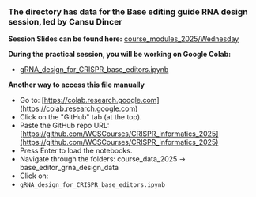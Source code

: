 ### The directory has data for the Base editing guide RNA design session, led by Cansu Dincer

**Session Slides can be found here:** [course_modules_2025/Wednesday](https://github.com/WCSCourses/CRISPR_informatics_2025/tree/main/course_modules_2025/Wednesday)

**During the practical session, you will be working on Google Colab:** 
- [gRNA_design_for_CRISPR_base_editors.ipynb](https://colab.research.google.com/github/WCSCourses/CRISPR_informatics_2025/blob/main/course_data_2025/base_editor_grna_design_data/gRNA_design_for_CRISPR_base_editors.ipynb)

**Another way to access this file manually**

- Go to: [https://colab.research.google.com](https://colab.research.google.com)
- Click on the "GitHub" tab (at the top).
- Paste the GitHub repo URL: [https://github.com/WCSCourses/CRISPR_informatics_2025](https://github.com/WCSCourses/CRISPR_informatics_2025)
- Press Enter to load the notebooks.
- Navigate through the folders: course_data_2025 → base_editor_grna_design_data
- Click on:
- `gRNA_design_for_CRISPR_base_editors.ipynb`




